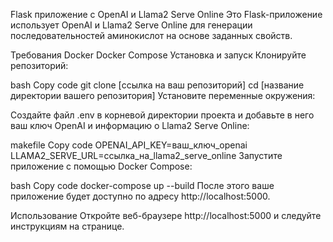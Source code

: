 Flask приложение с OpenAI и Llama2 Serve Online
Это Flask-приложение использует OpenAI и Llama2 Serve Online для генерации последовательностей аминокислот на основе заданных свойств.

Требования
Docker
Docker Compose
Установка и запуск
Клонируйте репозиторий:

bash
Copy code
git clone [ссылка на ваш репозиторий]
cd [название директории вашего репозитория]
Установите переменные окружения:

Создайте файл .env в корневой директории проекта и добавьте в него ваш ключ OpenAI и информацию о Llama2 Serve Online:

makefile
Copy code
OPENAI_API_KEY=ваш_ключ_openai
LLAMA2_SERVE_URL=ссылка_на_llama2_serve_online
Запустите приложение с помощью Docker Compose:

bash
Copy code
docker-compose up --build
После этого ваше приложение будет доступно по адресу http://localhost:5000.

Использование
Откройте веб-браузере http://localhost:5000 и следуйте инструкциям на странице.
